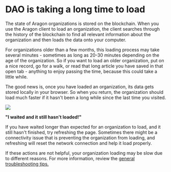 # DAO is taking a long time to load

The state of Aragon organizations is stored on the blockchain. When you use the Aragon client to load an organization, the client searches through the history of the blockchain to find all relevant information about the organization and then loads the data onto your computer.

For organizations older than a few months, this loading process may take several minutes - sometimes as long as 20-30 minutes depending on the age of the organization. So if you want to load an older organization, put on a nice record, go for a walk, or read that long article you have saved in that open tab - anything to enjoy passing the time, because this could take a little while.

The good news is, once you have loaded an organization, its data gets stored locally in your browser. So when you return, the organization should load much faster if it hasn't been a long while since the last time you visited.

![](https://d33v4339jhl8k0.cloudfront.net/docs/assets/5c98a4fe0428633d2cf3fcf7/images/5d88f2bb2c7d3a7e9ae17f09/file-K8I1pKSaUt.png)

**"I waited and it still hasn't loaded!"**

If you have waited longer than expected for an organization to load, and it still hasn't finished, try refreshing the page. Sometimes there might be a connectivity issue that is preventing the organization from loading, and refreshing will reset the network connection and help it load properly.

If these actions are not helpful, your organization loading may be slow due to different reasons. For more information, review the [general troubleshooting tips.](https://app.gitbook.com/o/3h8kxj8geKVXgyMnGbYT/s/zhQIP88M8McmSaEGSymT/\~/changes/abgRqrELBOMTheWAlezk/faq/general-troubleshooting-tips)
